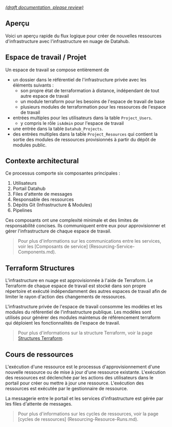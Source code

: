 [_metadata_: remarks]:- "Automatically translated with DeepL. From: /DeveloperGuide/Resourcing/Resourcing-Overview.md"

[_(draft documentation, please review)_](/DeveloperGuide/Resourcing/Resourcing-Overview.md)

## Aperçu

Voici un aperçu rapide du flux logique pour créer de nouvelles ressources d'infrastructure avec l'infrastructure en nuage de Datahub.

## Espace de travail / Projet

Un espace de travail se compose entièrement de

- un dossier dans le référentiel de l'infrastructure privée avec les éléments suivants :
  - son propre état de terraformation à distance, indépendant de tout autre espace de travail
  - un module terraform pour les besoins de l'espace de travail de base
  - plusieurs modules de terraformation pour les ressources de l'espace de travail
- entrées multiples pour les utilisateurs dans la table `Project_Users`.
  - y compris le rôle `isAdmin` pour l'espace de travail
- une entrée dans la table `Datahub_Projects`.
- des entrées multiples dans la table `Project_Resources` qui contient la sortie des modules de ressources provisionnés à partir du dépôt de modules public.

## Contexte architectural

Ce processus comporte six composantes principales :

1. Utilisateurs
1. Portail Datahub
1. Files d'attente de messages
1. Responsable des ressources
1. Dépôts Git (Infrastructure & Modules)
1. Pipelines

Ces composants ont une complexité minimale et des limites de responsabilité concises. Ils communiquent entre eux pour approvisionner et gérer l'infrastructure de chaque espace de travail.

> Pour plus d'informations sur les communications entre les services, voir les [Composants de service] (Resourcing-Service-Components.md).

## Terraform Structures

L'infrastructure en nuage est approvisionnée à l'aide de Terraform. Le Terraform de chaque espace de travail est stocké dans son propre répertoire et exécuté indépendamment des autres espaces de travail afin de limiter le rayon d'action des changements de ressources.

L'infrastructure privée de l'espace de travail consomme les modèles et les modules du référentiel de l'infrastructure publique. Les modèles sont utilisés pour générer des modules maintenus de référencement terraform qui déploient les fonctionnalités de l'espace de travail.

> Pour plus d'informations sur la structure Terraform, voir la page [Structures Terraform](Resourcing-Terraform-Structures).

## Cours de ressources

L'exécution d'une ressource est le processus d'approvisionnement d'une nouvelle ressource ou de mise à jour d'une ressource existante. L'exécution des ressources est déclenchée par les actions des utilisateurs dans le portail pour créer ou mettre à jour une ressource. L'exécution des ressources est exécutée par le gestionnaire de ressource.

La messagerie entre le portail et les services d'infrastructure est gérée par les files d'attente de messages.

> Pour plus d'informations sur les cycles de ressources, voir la page [cycles de ressources] (Resourcing-Resource-Runs.md).
